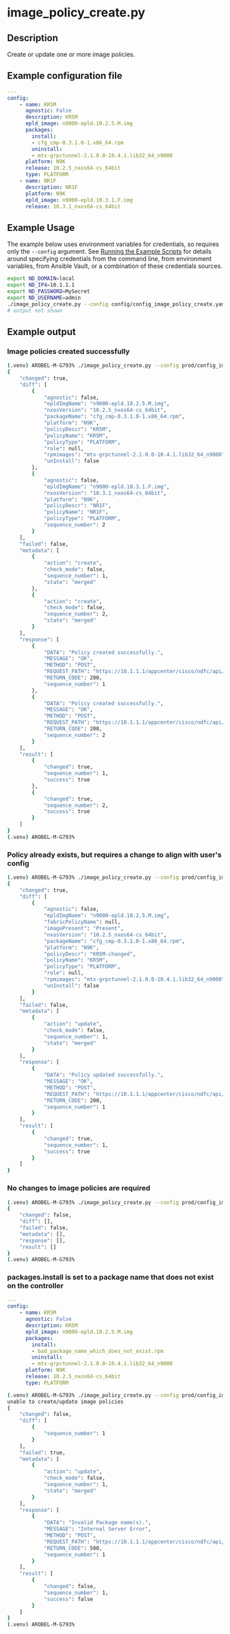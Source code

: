 # image_policy_create.py

## Description

Create or update one or more image policies.

## Example configuration file

``` yaml title="config/config_image_policy_create.yaml"
---
config:
    - name: KR5M
      agnostic: False
      description: KR5M
      epld_image: n9000-epld.10.2.5.M.img
      packages:
        install:
        - cfg_cmp-0.3.1.0-1.x86_64.rpm
        uninstall:
        - mtx-grpctunnel-2.1.0.0-10.4.1.lib32_64_n9000
      platform: N9K
      release: 10.2.5_nxos64-cs_64bit
      type: PLATFORM
    - name: NR1F
      description: NR1F
      platform: N9K
      epld_image: n9000-epld.10.3.1.F.img
      release: 10.3.1_nxos64-cs_64bit
```

## Example Usage

The example below uses environment variables for credentials, so requires
only the `--config` argument.  See [Running the Example Scripts]
for details around specifying credentials from the command line, from
environment variables, from Ansible Vault, or a combination of these
credentials sources.

[Running the Example Scripts]: ../setup/running-the-example-scripts.md

``` bash
export ND_DOMAIN=local
export ND_IP4=10.1.1.1
export ND_PASSWORD=MySecret
export ND_USERNAME=admin
./image_policy_create.py --config config/config_image_policy_create.yaml
# output not shown
```

## Example output

### Image policies created successfully

``` bash title="Image policies create success"
(.venv) AROBEL-M-G793% ./image_policy_create.py --config prod/config_image_policy_create.yaml
{
    "changed": true,
    "diff": [
        {
            "agnostic": false,
            "epldImgName": "n9000-epld.10.2.5.M.img",
            "nxosVersion": "10.2.5_nxos64-cs_64bit",
            "packageName": "cfg_cmp-0.3.1.0-1.x86_64.rpm",
            "platform": "N9K",
            "policyDescr": "KR5M",
            "policyName": "KR5M",
            "policyType": "PLATFORM",
            "role": null,
            "rpmimages": "mtx-grpctunnel-2.1.0.0-10.4.1.lib32_64_n9000",            "sequence_number": 1
            "unInstall": false
        },
        {
            "agnostic": false,
            "epldImgName": "n9000-epld.10.3.1.F.img",
            "nxosVersion": "10.3.1_nxos64-cs_64bit",
            "platform": "N9K",
            "policyDescr": "NR1F",
            "policyName": "NR1F",
            "policyType": "PLATFORM",
            "sequence_number": 2
        }
    ],
    "failed": false,
    "metadata": [
        {
            "action": "create",
            "check_mode": false,
            "sequence_number": 1,
            "state": "merged"
        },
        {
            "action": "create",
            "check_mode": false,
            "sequence_number": 2,
            "state": "merged"
        }
    ],
    "response": [
        {
            "DATA": "Policy created successfully.",
            "MESSAGE": "OK",
            "METHOD": "POST",
            "REQUEST_PATH": "https://10.1.1.1/appcenter/cisco/ndfc/api/v1/imagemanagement/rest/policymgnt/platform-policy",
            "RETURN_CODE": 200,
            "sequence_number": 1
        },
        {
            "DATA": "Policy created successfully.",
            "MESSAGE": "OK",
            "METHOD": "POST",
            "REQUEST_PATH": "https://10.1.1.1/appcenter/cisco/ndfc/api/v1/imagemanagement/rest/policymgnt/platform-policy",
            "RETURN_CODE": 200,
            "sequence_number": 2
        }
    ],
    "result": [
        {
            "changed": true,
            "sequence_number": 1,
            "success": true
        },
        {
            "changed": true,
            "sequence_number": 2,
            "success": true
        }
    ]
}
(.venv) AROBEL-M-G793%
```

### Policy already exists, but requires a change to align with user's config

``` bash title="User config contains a modified description (policyDescr)"
(.venv) AROBEL-M-G793% ./image_policy_create.py --config prod/config_image_policy_create.yaml
{
    "changed": true,
    "diff": [
        {
            "agnostic": false,
            "epldImgName": "n9000-epld.10.2.5.M.img",
            "fabricPolicyName": null,
            "imagePresent": "Present",
            "nxosVersion": "10.2.5_nxos64-cs_64bit",
            "packageName": "cfg_cmp-0.3.1.0-1.x86_64.rpm",
            "platform": "N9K",
            "policyDescr": "KR5M-changed",
            "policyName": "KR5M",
            "policyType": "PLATFORM",
            "role": null,
            "rpmimages": "mtx-grpctunnel-2.1.0.0-10.4.1.lib32_64_n9000",            "sequence_number": 1,
            "unInstall": false
        }
    ],
    "failed": false,
    "metadata": [
        {
            "action": "update",
            "check_mode": false,
            "sequence_number": 1,
            "state": "merged"
        }
    ],
    "response": [
        {
            "DATA": "Policy updated successfully.",
            "MESSAGE": "OK",
            "METHOD": "POST",
            "REQUEST_PATH": "https://10.1.1.1/appcenter/cisco/ndfc/api/v1/imagemanagement/rest/policymgnt/edit-policy",
            "RETURN_CODE": 200,
            "sequence_number": 1
        }
    ],
    "result": [
        {
            "changed": true,
            "sequence_number": 1,
            "success": true
        }
    ]
}
```

### No changes to image policies are required

``` bash title="Image policies no not require changes"
(.venv) AROBEL-M-G793% ./image_policy_create.py --config prod/config_image_policy_create.yaml
{
    "changed": false,
    "diff": [],
    "failed": false,
    "metadata": [],
    "response": [],
    "result": []
}
(.venv) AROBEL-M-G793%
```

### packages.install is set to a package name that does not exist on the controller

``` yaml title="Invalid config"
---
config:
    - name: KR5M
      agnostic: False
      description: KR5M
      epld_image: n9000-epld.10.2.5.M.img
      packages:
        install:
        - bad_package_name_which_does_not_exist.rpm
        uninstall:
        - mtx-grpctunnel-2.1.0.0-10.4.1.lib32_64_n9000
      platform: N9K
      release: 10.2.5_nxos64-cs_64bit
      type: PLATFORM
```

``` bash title="install package does not exist on the controller"
(.venv) AROBEL-M-G793% ./image_policy_create.py --config prod/config_image_policy_create.yaml
unable to create/update image policies
{
    "changed": false,
    "diff": [
        {
            "sequence_number": 1
        }
    ],
    "failed": true,
    "metadata": [
        {
            "action": "update",
            "check_mode": false,
            "sequence_number": 1,
            "state": "merged"
        }
    ],
    "response": [
        {
            "DATA": "Invalid Package name(s).",
            "MESSAGE": "Internal Server Error",
            "METHOD": "POST",
            "REQUEST_PATH": "https://10.1.1.1/appcenter/cisco/ndfc/api/v1/imagemanagement/rest/policymgnt/edit-policy",
            "RETURN_CODE": 500,
            "sequence_number": 1
        }
    ],
    "result": [
        {
            "changed": false,
            "sequence_number": 1,
            "success": false
        }
    ]
}
(.venv) AROBEL-M-G793%
```
